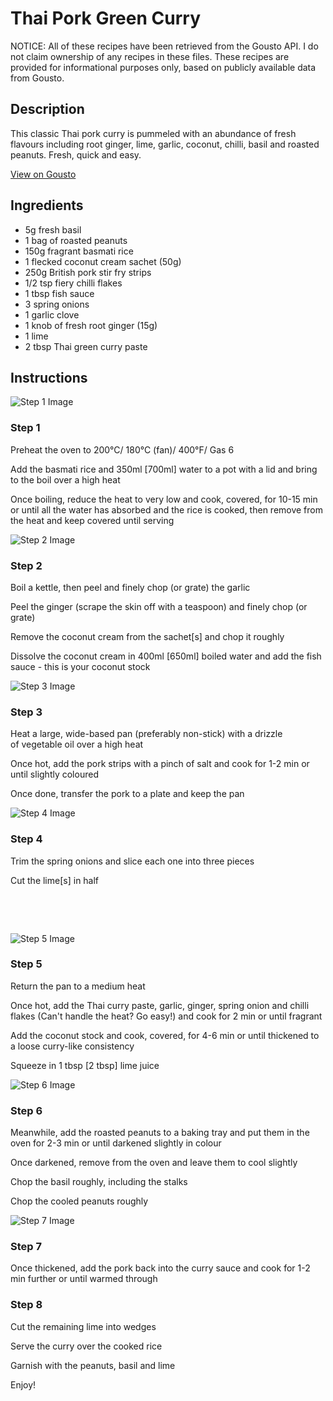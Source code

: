 # Thai Pork Green Curry

NOTICE: All of these recipes have been retrieved from the Gousto API. I do not claim ownership of any recipes in these files. These recipes are provided for informational purposes only, based on publicly available data from Gousto.

## Description

This classic Thai pork curry is pummeled with an abundance of fresh flavours including root ginger, lime, garlic, coconut, chilli, basil and roasted peanuts. Fresh, quick and easy. 

[View on Gousto](https://www.gousto.co.uk/recipes/cookbook/thai-pork-green-curry)

## Ingredients

- 5g fresh basil
- 1 bag of roasted peanuts
- 150g fragrant basmati rice
- 1 flecked coconut cream sachet (50g)
- 250g British pork stir fry strips
- 1/2 tsp fiery chilli flakes
- 1 tbsp fish sauce
- 3 spring onions 
- 1 garlic clove
- 1 knob of fresh root ginger (15g)
- 1 lime 
- 2 tbsp Thai green curry paste

## Instructions

![Step 1 Image](https://production-media.gousto.co.uk/cms/recipe-step-image/860.-step-1-x200.jpg)

### Step 1

Preheat the oven to 200&deg;C/ 180&deg;C (fan)/ 400&deg;F/ Gas 6


Add the basmati rice and 350ml <span class="text-danger">[700ml]</span> water to a pot with a lid and bring to the boil over a high heat


Once boiling, reduce the heat to very low and cook, covered, for 10-15 min or until all the water has absorbed and the rice is cooked, then remove from the heat and keep covered until serving

![Step 2 Image](https://production-media.gousto.co.uk/cms/recipe-step-image/860.-step-2-x200.jpg)

### Step 2

Boil a kettle, then peel and finely chop (or grate) the&nbsp;garlic


Peel the ginger (scrape the skin off with a teaspoon) and finely chop (or grate)&nbsp;


Remove the coconut cream&nbsp;from the sachet<span class="text-danger">[s]</span> and chop it roughly


Dissolve the coconut cream in 400ml <span class="text-danger">[650ml]</span> boiled water and add the fish sauce&nbsp;- this is your coconut stock

![Step 3 Image](https://production-media.gousto.co.uk/cms/recipe-step-image/860.-step-3-x200.jpg)

### Step 3

Heat a large, wide-based pan (preferably non-stick) with a drizzle of&nbsp;vegetable oil&nbsp;over a high heat&nbsp;


Once hot, add the pork strips with a pinch of salt and cook for 1-2 min or until slightly coloured


Once done, transfer the pork to a plate and keep the pan

![Step 4 Image](https://production-media.gousto.co.uk/cms/recipe-step-image/860.-step-4-x200.jpg)

### Step 4

Trim the spring onions and slice each one into three pieces&nbsp;


Cut the lime<span class="text-danger">[s]</span> in half


&nbsp;


&nbsp;

![Step 5 Image](https://production-media.gousto.co.uk/cms/recipe-step-image/860.-step-5-x200.jpg)

### Step 5

Return the pan to a medium heat&nbsp;


Once hot, add the Thai curry paste, garlic, ginger,&nbsp;spring onion&nbsp;and chilli flakes (Can't handle the heat? Go easy!) and cook for 2 min or until fragrant


Add the coconut stock and cook, covered, for 4-6 min or until thickened to a loose curry-like consistency


Squeeze in 1 tbsp <span class="text-danger">[2 tbsp]</span> lime juice

![Step 6 Image](https://production-media.gousto.co.uk/cms/recipe-step-image/860.-step-6-x200.jpg)

### Step 6

Meanwhile, add the roasted peanuts to a baking tray and put them in the oven for 2-3 min or until darkened slightly in colour&nbsp;


Once darkened, remove from the oven and leave them to cool slightly


Chop the basil roughly, including the stalks


Chop the cooled peanuts roughly

![Step 7 Image](https://production-media.gousto.co.uk/cms/recipe-step-image/860.-step-7-x200.jpg)

### Step 7

Once thickened, add the pork back into the curry sauce and cook for 1-2 min further or until warmed through&nbsp;

### Step 8

Cut the remaining lime into wedges


Serve the curry over the cooked rice&nbsp;


Garnish with the peanuts,&nbsp;basil and lime&nbsp;


Enjoy!

